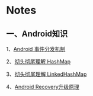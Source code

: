 # Notes

## 一、Android知识
1、[Android 事件分发机制](https://github.com/luojiawei/Notes/blob/master/Android/Android%E4%BA%8B%E4%BB%B6%E5%88%86%E5%8F%91%E6%9C%BA%E5%88%B6.md)

2、[彻头彻尾理解 HashMap](http://blog.csdn.net/justloveyou_/article/details/62893086)

3、[彻头彻尾理解 LinkedHashMap](http://blog.csdn.net/justloveyou_/article/details/71713781)

4、[Android Recovery升级原理](http://blog.csdn.net/luzhenrong45/article/details/60968458)